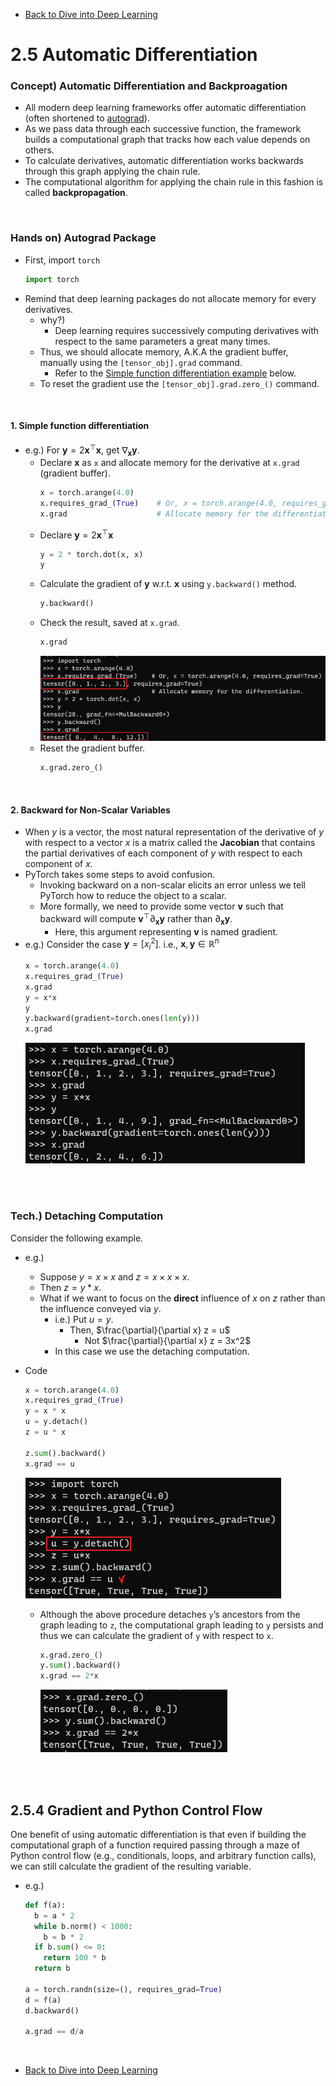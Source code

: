* [Back to Dive into Deep Learning](../../main.md)

# 2.5 Automatic Differentiation

### Concept) Automatic Differentiation and Backproagation
- All modern deep learning frameworks offer automatic differentiation (often shortened to [autograd](#hands-on-autograd-package)). 
- As we pass data through each successive function, the framework builds a computational graph that tracks how each value depends on others. 
- To calculate derivatives, automatic differentiation works backwards through this graph applying the chain rule. 
- The computational algorithm for applying the chain rule in this fashion is called **backpropagation**.

<br>

### Hands on) Autograd Package
- First, import ```torch```
  ```python
  import torch
  ```
- Remind that deep learning packages do not allocate memory for every derivatives.
  - why?)
    - Deep learning requires successively computing derivatives with respect to the same parameters a great many times.
  - Thus, we should allocate memory, A.K.A the gradient buffer, manually using the ```[tensor_obj].grad``` command.
    - Refer to the [Simple function differentiation example](#1-simple-function-differentiation) below.
  - To reset the gradient use the ```[tensor_obj].grad.zero_()``` command.

<br>

#### 1. Simple function differentiation
 - e.g.) For $\mathbf{y} = 2\mathbf{x}^{\top}\mathbf{x}$, get $\nabla_{\mathbf{x}} \mathbf{y}$.
   - Declare $\mathbf{x}$ as ```x``` and allocate memory for the derivative at ```x.grad``` (gradient buffer).
     ```python
     x = torch.arange(4.0)
     x.requires_grad_(True)    # Or, x = torch.arange(4.0, requires_grad=True)
     x.grad                    # Allocate memory for the differentiation.
     ```
    - Declare $\mathbf{y} = 2\mathbf{x}^{\top}\mathbf{x}$
      ```python
      y = 2 * torch.dot(x, x)
      y
      ```
    - Calculate the gradient of $\mathbf{y}$ w.r.t. $\mathbf{x}$ using ```y.backward()``` method.
      ```python
      y.backward()
      ```
    - Check the result, saved at ```x.grad```.
      ```python
      x.grad
      ```
      ![](images/001.png)
    - Reset the gradient buffer.
      ```python
      x.grad.zero_()
      ```

<br>

#### 2. Backward for Non-Scalar Variables
- When $y$ is a vector, the most natural representation of the derivative of $y$ with respect to a vector $x$ is a matrix called the **Jacobian** that contains the partial derivatives of each component of $y$ with respect to each component of $x$.
- PyTorch takes some steps to avoid confusion. 
  - Invoking backward on a non-scalar elicits an error unless we tell PyTorch how to reduce the object to a scalar. 
  - More formally, we need to provide some vector $\mathbf{v}$ such that backward will compute $\mathbf{v}^{\top}\partial_\mathbf{x}\mathbf{y}$ rather than $\partial_\mathbf{x}\mathbf{y}$.
    - Here, this argument representing $\mathbf{v}$ is named gradient.
- e.g.) Consider the case $\mathbf{y} = [x_{i}^2]$. i.e., $\mathbf{x}, \mathbf{y} \in \mathbb{R}^n$
  ```python
  x = torch.arange(4.0)
  x.requires_grad_(True)
  x.grad
  y = x*x
  y
  y.backward(gradient=torch.ones(len(y)))
  x.grad
  ```
  ![](images/002.png)


<br><br>

### Tech.) Detaching Computation
Consider the following example.
- e.g.) 
  - Suppose $y = x \times x$ and $z = x \times x \times x$.
  - Then $z=y*x$.
  - What if we want to focus on the **direct** influence of $x$ on $z$ rather than the influence conveyed via $y$.
    - i.e.) Put $u=y$.
      - Then, $\frac{\partial}{\partial x} z = u$
        - Not $\frac{\partial}{\partial x} z = 3x^2$
    - In this case we use the detaching computation.

- Code
  ```python
  x = torch.arange(4.0)
  x.requires_grad_(True)
  y = x * x
  u = y.detach()
  z = u * x

  z.sum().backward()
  x.grad == u
  ```
  ![](images/003.png)
  - Although the above procedure detaches ```y```’s ancestors from the graph leading to ```z```, the computational graph leading to ```y``` persists and thus we can calculate the gradient of ```y``` with respect to ```x```.
    ```python
    x.grad.zero_()
    y.sum().backward()
    x.grad == 2*x
    ```
    ![](images/004.png)


<br><br>

## 2.5.4 Gradient and Python Control Flow
One benefit of using automatic differentiation is that even if building the computational graph of a function required passing through a maze of Python control flow (e.g., conditionals, loops, and arbitrary function calls), we can still calculate the gradient of the resulting variable.
- e.g.)
  ```python
  def f(a):
    b = a * 2
    while b.norm() < 1000:
      b = b * 2
    if b.sum() <= 0:
      return 100 * b    
    return b
  
  a = torch.randn(size=(), requires_grad=True)
  d = f(a)
  d.backward()

  a.grad == d/a
  ```







<br>

* [Back to Dive into Deep Learning](../../main.md)